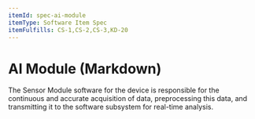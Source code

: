 ```yaml
---
itemId: spec-ai-module
itemType: Software Item Spec
itemFulfills: CS-1,CS-2,CS-3,KD-20
---
```


# AI Module (Markdown)

The Sensor Module software for the device is responsible for the continuous and accurate acquisition of data, preprocessing this data, and transmitting it to the software subsystem for real-time analysis.
